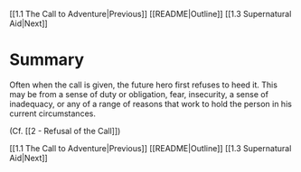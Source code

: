 [[1.1 The Call to Adventure|Previous]]
[[README|Outline]]
[[1.3 Supernatural Aid|Next]]
# Summary
Often when the call is given, the future hero first refuses to heed it. This may be from a sense of duty or obligation, fear, insecurity, a sense of inadequacy, or any of a range of reasons that work to hold the person in his current circumstances.


(Cf. [[2 - Refusal of the Call]])

[[1.1 The Call to Adventure|Previous]]
[[README|Outline]]
[[1.3 Supernatural Aid|Next]]